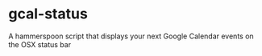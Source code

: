 # gcal-status
A hammerspoon script that displays your next Google Calendar events on the OSX
status bar
